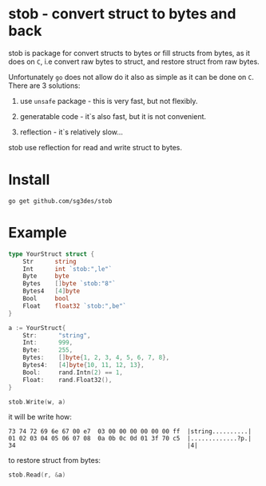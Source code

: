 # stob - convert struct to bytes and back 

stob is package for convert structs to bytes or fill structs from bytes, as it does on `C`, i.e convert raw bytes to struct, and restore struct from raw bytes. 

Unfortunately `go` does not allow do it also as simple as it can be done on `C`. There are 3 solutions:

1. use `unsafe` package - this is very fast, but not flexibly.

2. generatable code - it`s also fast, but it is not convenient.

3. reflection - it`s relatively slow...

stob use reflection for read and write struct to bytes.

# Install

```
go get github.com/sg3des/stob
```

# Example

```go
type YourStruct struct {
	Str      string
	Int      int `stob:",le"`
	Byte     byte
	Bytes    []byte `stob:"8"`
	Bytes4   [4]byte
	Bool     bool
	Float    float32 `stob:",be"`
}

a := YourStruct{
	Str:      "string",
	Int:      999,
	Byte:     255,
	Bytes:    []byte{1, 2, 3, 4, 5, 6, 7, 8},
	Bytes4:   [4]byte{10, 11, 12, 13},
	Bool:     rand.Intn(2) == 1,
	Float:    rand.Float32(),
}

stob.Write(w, a)
```

it will be write how:
```
73 74 72 69 6e 67 00 e7  03 00 00 00 00 00 00 ff  |string..........|
01 02 03 04 05 06 07 08  0a 0b 0c 0d 01 3f 70 c5  |.............?p.|
34                                                |4|
```

to restore struct from bytes:

```go
stob.Read(r, &a)
```
